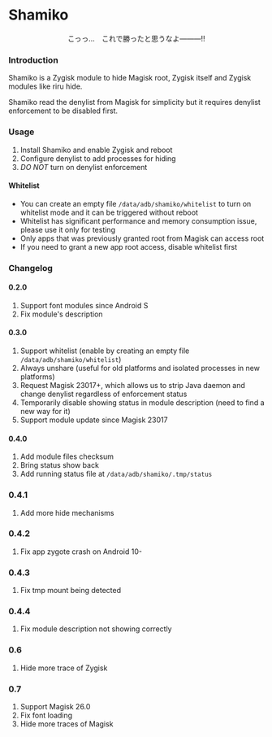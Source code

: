 # Shamiko

<center>こっっ…　これで勝ったと思うなよ―――!!</center>

### Introduction
Shamiko is a Zygisk module to hide Magisk root, Zygisk itself and Zygisk modules like riru hide.

Shamiko read the denylist from Magisk for simplicity but it requires denylist enforcement to be disabled first.

### Usage
1. Install Shamiko and enable Zygisk and reboot
2. Configure denylist to add processes for hiding
3. *DO NOT* turn on denylist enforcement

#### Whitelist
- You can create an empty file `/data/adb/shamiko/whitelist` to turn on whitelist mode and it can be triggered without reboot
- Whitelist has significant performance and memory consumption issue, please use it only for testing
- Only apps that was previously granted root from Magisk can access root
- If you need to grant a new app root access, disable whitelist first

### Changelog
#### 0.2.0
1. Support font modules since Android S
2. Fix module's description

#### 0.3.0
1. Support whitelist (enable by creating an empty file `/data/adb/shamiko/whitelist`)
2. Always unshare (useful for old platforms and isolated processes in new platforms)
3. Request Magisk 23017+, which allows us to strip Java daemon and change denylist regardless of enforcement status
4. Temporarily disable showing status in module description (need to find a new way for it)
5. Support module update since Magisk 23017

#### 0.4.0
1. Add module files checksum
2. Bring status show back
3. Add running status file at `/data/adb/shamiko/.tmp/status`

### 0.4.1
1. Add more hide mechanisms

### 0.4.2
1. Fix app zygote crash on Android 10-

### 0.4.3
1. Fix tmp mount being detected

### 0.4.4
1. Fix module description not showing correctly

### 0.6
1. Hide more trace of Zygisk

### 0.7
1. Support Magisk 26.0
2. Fix font loading
3. Hide more traces of Magisk
